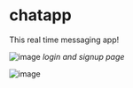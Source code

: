 # chatapp
This real time messaging app!

![image](https://user-images.githubusercontent.com/106791345/214685031-ab7280a8-8e90-4acb-9b50-11eb66266dc7.png)
*login and signup page*

![image](https://user-images.githubusercontent.com/106791345/214685933-1330b71f-acae-48d6-a2ab-43826b7d13d9.png)

